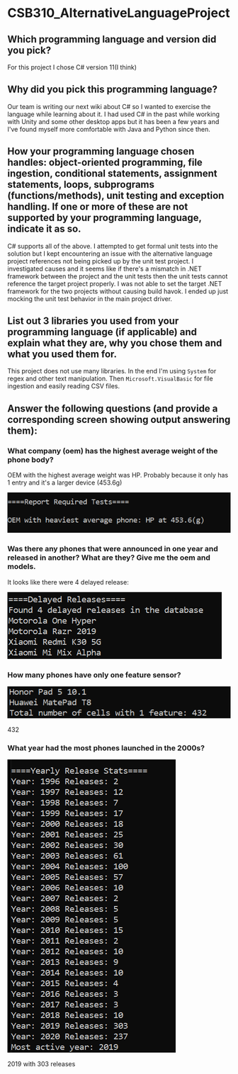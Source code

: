 # CSB310_AlternativeLanguageProject

## Which programming language and version did you pick?
    
For this project I chose C# version 11(I think)

## Why did you pick this programming language?
    
Our team is writing our next wiki about C# so I wanted to exercise the language while learning about it. I had used C# in the past while working with Unity and some other desktop apps but it has been a few years and I've found myself more comfortable with Java and Python since then.

## How your programming language chosen handles: object-oriented programming, file ingestion, conditional statements, assignment statements, loops, subprograms (functions/methods), unit testing and exception handling. If one or more of these are not supported by your programming language, indicate it as so.
    
C# supports all of the above. I attempted to get formal unit tests into the solution but I kept encountering an issue with the alternative language project references not being picked up by the unit test project. I investigated causes and it seems like if there's a mismatch in .NET framework between the project and the unit tests then the unit tests cannot reference the target project properly. I was not able to set the target .NET framework for the two projects without causing build havok. I ended up just mocking the unit test behavior in the main project driver.

## List out 3 libraries you used from your programming language (if applicable) and explain what they are, why you chose them and what you used them for.
    
This project does not use many libraries. In the end I'm using ```System``` for regex and other text manipulation. Then ```Microsoft.VisualBasic``` for file ingestion and easily reading CSV files.

## Answer the following questions (and provide a corresponding screen showing output answering them):

### What company (oem) has the highest average weight of the phone body?
OEM with the highest average weight was HP. Probably because it only has 1 entry and it's a larger device (453.6g)

![highest average weight OEM](images/project2_report01.png)

### Was there any phones that were announced in one year and released in another? What are they? Give me the oem and models.
It looks like there were 4 delayed release:

![delayed releases](images/project2_report02.png)

### How many phones have only one feature sensor?
![one feature phones](images/project2_report03.png)

432

### What year had the most phones launched in the 2000s? 
![most active year](images/project2_report04.png)

2019 with 303 releases

